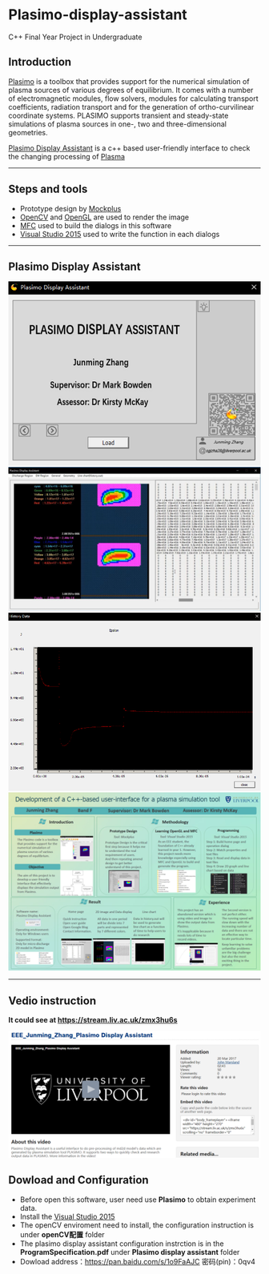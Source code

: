 # Plasimo-display-assistant
C++  Final Year Project in Undergraduate

## Introduction
[Plasimo](https://plasimo.phys.tue.nl/) is a toolbox that provides support for the numerical simulation of plasma sources of various degrees of equilibrium. It comes with a number of electromagnetic modules, flow solvers, modules for calculating transport coefficients, radiation transport and for the generation of ortho-curvilinear coordinate systems. PLASIMO supports transient and steady-state simulations of plasma sources in one-, two and three-dimensional geometries.

[Plasimo Display Assistant](https://github.com/Trouble404/Plasimo-display-assistant/tree/master/Plasimo%20Display%20Assistant) is a c++ based user-friendly interface to check the changing processing of [Plasma](https://en.wikipedia.org/wiki/Plasma_(physics))

---
## Steps and tools
* Prototype design by [Mockplus](https://www.mockplus.cn/)
* [OpenCV](https://opencv.org/) and [OpenGL](https://www.opengl.org/) are used to render the image
* [MFC](https://en.wikipedia.org/wiki/Microsoft_Foundation_Class_Library) used to build the dialogs in this software
* [Visual Studio 2015](https://www.kunal-chowdhury.com/2015/07/download-visualstudio-2015.html#5dp0esgEMVEyXOhd.97) used to write the function in each dialogs

---

## Plasimo Display Assistant
![image](https://github.com/Trouble404/Plasimo-display-assistant/blob/master/readme_pic_add/home.png)
![image](https://github.com/Trouble404/Plasimo-display-assistant/blob/master/readme_pic_add/plasma-shape.png)
![image](https://github.com/Trouble404/Plasimo-display-assistant/blob/master/readme_pic_add/line-chart.png)
![image](https://github.com/Trouble404/Plasimo-display-assistant/blob/master/readme_pic_add/poster.PNG)

---

## Vedio instruction
**It could see at https://stream.liv.ac.uk/zmx3hu6s**

![image](https://github.com/Trouble404/Plasimo-display-assistant/blob/master/readme_pic_add/video.PNG)

## Dowload and Configuration
*  Before open this software, user need use **Plasimo** to obtain experiment data.
*  Install the [Visual Studio 2015](https://www.kunal-chowdhury.com/2015/07/download-visualstudio-2015.html#5dp0esgEMVEyXOhd.97)
*  The openCV enviroment need to install, the configuration instruction is under **openCV配置** folder
*  The plasimo display assistant configuration instrction is in the **ProgramSpecification.pdf** under **Plasimo display assistant** folder
*  Dowload address：https://pan.baidu.com/s/1o9FaAJC 密码(pin)：0qv4
